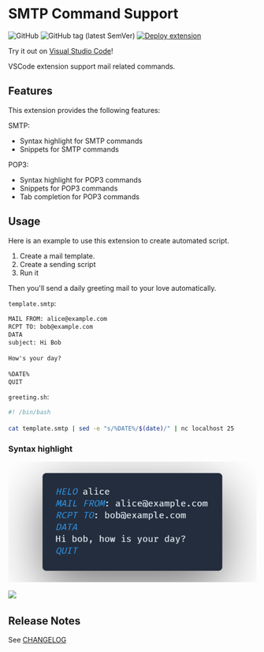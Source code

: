 # SMTP Command Support

![GitHub](https://img.shields.io/github/license/KleinChiu/mail-command-support)
![GitHub tag (latest SemVer)](https://img.shields.io/github/v/tag/KleinChiu/mail-command-support?sort=semver)
[![Deploy extension](https://github.com/KleinChiu/mail-command-support/actions/workflows/gh-release.yml/badge.svg)](https://github.com/KleinChiu/mail-command-support/actions/workflows/gh-release.yml)

Try it out on [Visual Studio Code](https://marketplace.visualstudio.com/items?itemName=cornersyrup.mail-command-support)!

VSCode extension support mail related commands.

## Features

This extension provides the following features:

SMTP:

-   Syntax highlight for SMTP commands
-   Snippets for SMTP commands

POP3:

-   Syntax highlight for POP3 commands
-   Snippets for POP3 commands
-   Tab completion for POP3 commands

## Usage

Here is an example to use this extension to create automated script.

1. Create a mail template.
2. Create a sending script
3. Run it

Then you'll send a daily greeting mail to your love automatically.

`template.smtp`:

```smtp
MAIL FROM: alice@example.com
RCPT TO: bob@example.com
DATA
subject: Hi Bob

How's your day?

%DATE%
QUIT
```

`greeting.sh`:

```sh
#! /bin/bash

cat template.smtp | sed -e "s/%DATE%/$(date)/" | nc localhost 25
```

### Syntax highlight

![](./docs/usage.png)

![](./docs/demo.gif)

## Release Notes

See [CHANGELOG](./CHANGELOG.md)
